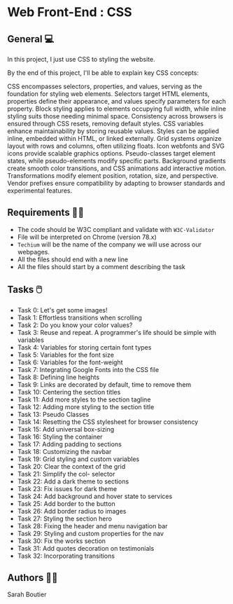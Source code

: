 # Web Front-End : CSS

## General 💻
In this project, I just use CSS to styling the website.


By the end of this project, I'll be able to explain key CSS concepts:

CSS encompasses selectors, properties, and values, serving as the foundation for styling web elements. Selectors target HTML elements, properties define their appearance, and values specify parameters for each property. Block styling applies to elements occupying full width, while inline styling suits those needing minimal space. Consistency across browsers is ensured through CSS resets, removing default styles. CSS variables enhance maintainability by storing reusable values. Styles can be applied inline, embedded within HTML, or linked externally. Grid systems organize layout with rows and columns, often utilizing floats. Icon webfonts and SVG icons provide scalable graphics options. Pseudo-classes target element states, while pseudo-elements modify specific parts. Background gradients create smooth color transitions, and CSS animations add interactive motion. Transformations modify element position, rotation, size, and perspective. Vendor prefixes ensure compatibility by adapting to browser standards and experimental features.

## Requirements 💂‍♀️
- The code should be W3C compliant and validate with `W3C-Validator`
- File will be interpreted on Chrome (version 78.x)
- `Techium` will be the name of the company we will use across our webpages.
- All the files should end with a new line
- All the files should start by a comment describing the task

## Tasks 🖱️
* Task 0:  Let's get some images!
* Task 1: Effortless transitions when scrolling
* Task 2: Do you know your color values?
* Task 3: Reuse and repeat. A programmer's life should be simple with variables
* Task 4: Variables for storing certain font types
* Task 5: Variables for the font size
* Task 6: Variables for the font-weight
* Task 7: Integrating Google Fonts into the CSS file
* Task 8: Defining line heights
* Task 9:  Links are decorated by default, time to remove them
* Task 10: Centering the section titles
* Task 11: Add more styles to the section tagline
* Task 12: Adding more styling to the section title
* Task 13: Pseudo Classes
* Task 14: Resetting the CSS stylesheet for browser consistency
* Task 15: Add universal box-sizing
* Task 16: Styling the container
* Task 17: Adding padding to sections
* Task 18: Customizing the navbar
* Task 19: Grid styling and custom variables
* Task 20: Clear the context of the grid
* Task 21: Simplify the col- selector
* Task 22: Add a dark theme to sections
* Task 23: Fix issues for dark theme
* Task 24: Add background and hover state to services
* Task 25: Add border to the button
* Task 26: Add border radius to images
* Task 27: Styling the section hero
* Task 28: Fixing the header and menu navigation bar
* Task 29: Styling and custom properties for the nav
* Task 30: Fix the works section
* Task 31: Add quotes decoration on testimonials
* Task 32: Incorporating transitions

## Authors 🧞‍♀️
Sarah Boutier
